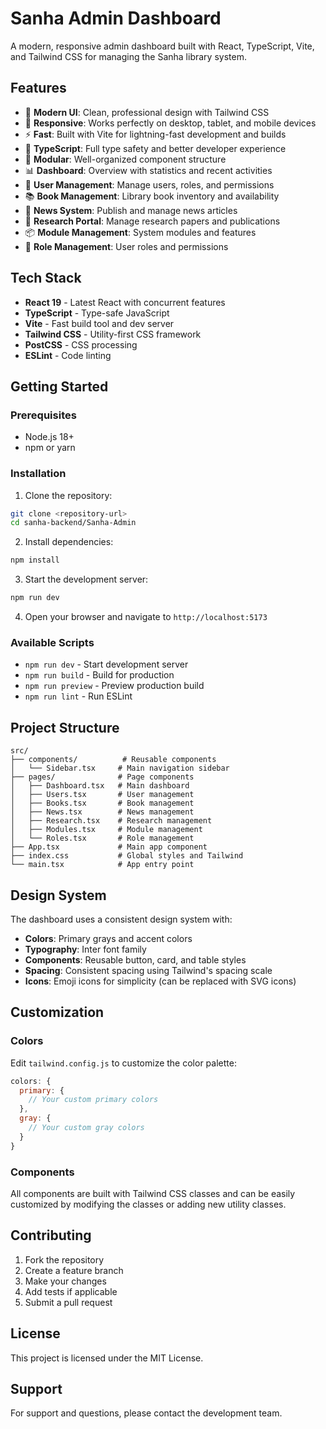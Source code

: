 # Sanha Admin Dashboard

A modern, responsive admin dashboard built with React, TypeScript, Vite, and Tailwind CSS for managing the Sanha library system.

## Features

- 🎨 **Modern UI**: Clean, professional design with Tailwind CSS
- 📱 **Responsive**: Works perfectly on desktop, tablet, and mobile devices
- ⚡ **Fast**: Built with Vite for lightning-fast development and builds
- 🔧 **TypeScript**: Full type safety and better developer experience
- 🎯 **Modular**: Well-organized component structure
- 📊 **Dashboard**: Overview with statistics and recent activities
- 👥 **User Management**: Manage users, roles, and permissions
- 📚 **Book Management**: Library book inventory and availability
- 📰 **News System**: Publish and manage news articles
- 🔬 **Research Portal**: Manage research papers and publications
- 📦 **Module Management**: System modules and features
- 🔐 **Role Management**: User roles and permissions

## Tech Stack

- **React 19** - Latest React with concurrent features
- **TypeScript** - Type-safe JavaScript
- **Vite** - Fast build tool and dev server
- **Tailwind CSS** - Utility-first CSS framework
- **PostCSS** - CSS processing
- **ESLint** - Code linting

## Getting Started

### Prerequisites

- Node.js 18+ 
- npm or yarn

### Installation

1. Clone the repository:
```bash
git clone <repository-url>
cd sanha-backend/Sanha-Admin
```

2. Install dependencies:
```bash
npm install
```

3. Start the development server:
```bash
npm run dev
```

4. Open your browser and navigate to `http://localhost:5173`

### Available Scripts

- `npm run dev` - Start development server
- `npm run build` - Build for production
- `npm run preview` - Preview production build
- `npm run lint` - Run ESLint

## Project Structure

```
src/
├── components/          # Reusable components
│   └── Sidebar.tsx     # Main navigation sidebar
├── pages/              # Page components
│   ├── Dashboard.tsx   # Main dashboard
│   ├── Users.tsx       # User management
│   ├── Books.tsx       # Book management
│   ├── News.tsx        # News management
│   ├── Research.tsx    # Research management
│   ├── Modules.tsx     # Module management
│   └── Roles.tsx       # Role management
├── App.tsx             # Main app component
├── index.css           # Global styles and Tailwind
└── main.tsx            # App entry point
```

## Design System

The dashboard uses a consistent design system with:

- **Colors**: Primary grays and accent colors
- **Typography**: Inter font family
- **Components**: Reusable button, card, and table styles
- **Spacing**: Consistent spacing using Tailwind's spacing scale
- **Icons**: Emoji icons for simplicity (can be replaced with SVG icons)

## Customization

### Colors
Edit `tailwind.config.js` to customize the color palette:

```javascript
colors: {
  primary: {
    // Your custom primary colors
  },
  gray: {
    // Your custom gray colors
  }
}
```

### Components
All components are built with Tailwind CSS classes and can be easily customized by modifying the classes or adding new utility classes.

## Contributing

1. Fork the repository
2. Create a feature branch
3. Make your changes
4. Add tests if applicable
5. Submit a pull request

## License

This project is licensed under the MIT License.

## Support

For support and questions, please contact the development team.
